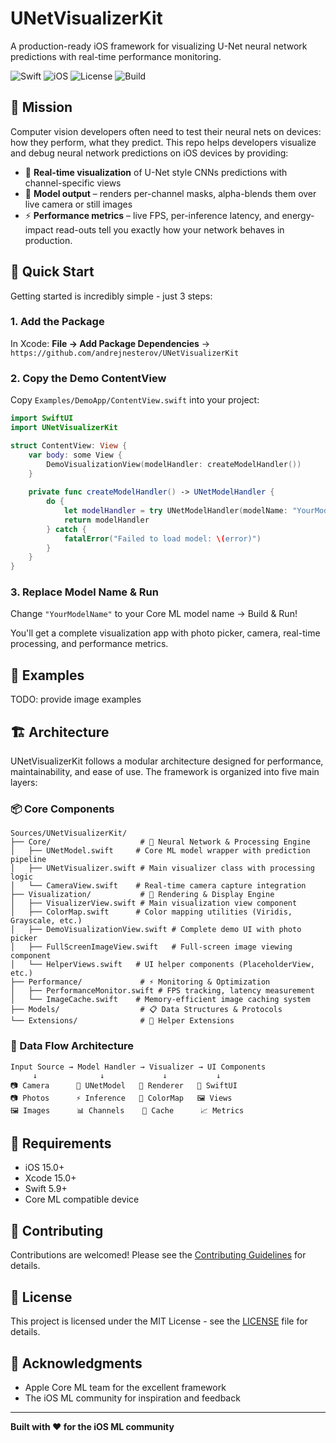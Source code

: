 # UNetVisualizerKit 

A production-ready iOS framework for visualizing U-Net neural network predictions with real-time performance monitoring.

![Swift](https://img.shields.io/badge/Swift-5.9-orange.svg)
![iOS](https://img.shields.io/badge/iOS-15.0+-blue.svg)
![License](https://img.shields.io/badge/License-MIT-green.svg)
![Build](https://img.shields.io/badge/Build-Passing-brightgreen.svg)

## 🎯 Mission

Computer vision developers often need to test their neural nets on devices: how they perform, what they predict. This repo helps developers visualize and debug neural network predictions on iOS devices by providing:
- 📱 **Real-time visualization** of U-Net style CNNs predictions with channel-specific views
- 🎨 **Model output** – renders per-channel masks, alpha-blends them over live camera or still images
- ⚡ **Performance metrics** – live FPS, per-inference latency, and energy-impact read-outs tell you exactly how your network behaves in production.


## 🚀 Quick Start

Getting started is incredibly simple - just 3 steps:

### 1. Add the Package
In Xcode: **File → Add Package Dependencies** → `https://github.com/andrejnesterov/UNetVisualizerKit`

### 2. Copy the Demo ContentView
Copy `Examples/DemoApp/ContentView.swift` into your project:

```swift
import SwiftUI
import UNetVisualizerKit

struct ContentView: View {
    var body: some View {
        DemoVisualizationView(modelHandler: createModelHandler())
    }
    
    private func createModelHandler() -> UNetModelHandler {
        do {
            let modelHandler = try UNetModelHandler(modelName: "YourModelName")
            return modelHandler
        } catch {
            fatalError("Failed to load model: \(error)")
        }
    }
}
```

### 3. Replace Model Name & Run
Change `"YourModelName"` to your Core ML model name → Build & Run!

You'll get a complete visualization app with photo picker, camera, real-time processing, and performance metrics.

## 📱 Examples

TODO: provide image examples

## 🏗 Architecture

UNetVisualizerKit follows a modular architecture designed for performance, maintainability, and ease of use. The framework is organized into five main layers:

### 📦 Core Components

```
Sources/UNetVisualizerKit/
├── Core/                    # 🧠 Neural Network & Processing Engine
│   ├── UNetModel.swift     # Core ML model wrapper with prediction pipeline
│   ├── UNetVisualizer.swift # Main visualizer class with processing logic
│   └── CameraView.swift    # Real-time camera capture integration
├── Visualization/           # 🎨 Rendering & Display Engine
│   ├── VisualizerView.swift # Main visualization view component
│   ├── ColorMap.swift      # Color mapping utilities (Viridis, Grayscale, etc.)
│   ├── DemoVisualizationView.swift # Complete demo UI with photo picker
│   ├── FullScreenImageView.swift   # Full-screen image viewing component
│   └── HelperViews.swift   # UI helper components (PlaceholderView, etc.)
├── Performance/             # ⚡ Monitoring & Optimization
│   ├── PerformanceMonitor.swift # FPS tracking, latency measurement
│   └── ImageCache.swift    # Memory-efficient image caching system
├── Models/                  # 📋 Data Structures & Protocols
└── Extensions/              # 🔧 Helper Extensions
```

### 🔄 Data Flow Architecture

```
Input Source → Model Handler → Visualizer → UI Components
     ↓              ↓             ↓           ↓
📷 Camera      🧠 UNetModel   🎨 Renderer   📱 SwiftUI
📷 Photos      ⚡ Inference   🎯 ColorMap   🖼️ Views
🖼️ Images      📊 Channels    🔄 Cache      📈 Metrics
```

## 🔧 Requirements

- iOS 15.0+
- Xcode 15.0+
- Swift 5.9+
- Core ML compatible device

## 🤝 Contributing

Contributions are welcomed! Please see the [Contributing Guidelines](CONTRIBUTING.md) for details.

## 📄 License

This project is licensed under the MIT License - see the [LICENSE](LICENSE) file for details.

## 🙏 Acknowledgments

- Apple Core ML team for the excellent framework
- The iOS ML community for inspiration and feedback

---

**Built with ❤️ for the iOS ML community**
